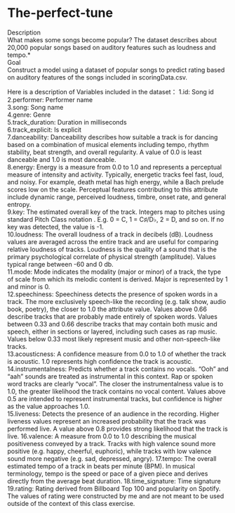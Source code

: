 # The-perfect-tune

Description  
What makes some songs become popular? The dataset describes about 20,000 popular songs based on auditory features such as loudness and tempo.*  
Goal  
Construct a model using a dataset of popular songs to predict rating based on auditory features of the songs included in scoringData.csv.     

Here is a description of Variables included in the dataset：
1.id: Song id  
2.performer: Performer name  
3.song: Song name  
4.genre: Genre  
5.track_duration: Duration in milliseconds  
6.track_explicit: Is explicit  
7.danceability: Danceability describes how suitable a track is for dancing based on a combination of musical elements including tempo, rhythm stability, beat strength, and overall regularity. A value of 0.0 is least danceable and 1.0 is most danceable.  
8.energy: Energy is a measure from 0.0 to 1.0 and represents a perceptual measure of intensity and activity. Typically, energetic tracks feel fast, loud, and noisy. For example, death metal has high energy, while a Bach prelude scores low on the scale. Perceptual features contributing to this attribute include dynamic range, perceived loudness, timbre, onset rate, and general entropy.  
9.key: The estimated overall key of the track. Integers map to pitches using standard Pitch Class notation . E.g. 0 = C, 1 = C♯/D♭, 2 = D, and so on. If no key was detected, the value is -1.  
10.loudness: The overall loudness of a track in decibels (dB). Loudness values are averaged across the entire track and are useful for comparing relative loudness of tracks. Loudness is the quality of a sound that is the primary psychological correlate of physical strength (amplitude). Values typical range between -60 and 0 db.  
11.mode: Mode indicates the modality (major or minor) of a track, the type of scale from which its melodic content is derived. Major is represented by 1 and minor is 0.  
12.speechiness: Speechiness detects the presence of spoken words in a track. The more exclusively speech-like the recording (e.g. talk show, audio book, poetry), the closer to 1.0 the attribute value. Values above 0.66 describe tracks that are probably made entirely of spoken words. Values between 0.33 and 0.66 describe tracks that may contain both music and speech, either in sections or layered, including such cases as rap music. Values below 0.33 most likely represent music and other non-speech-like tracks.  
13.acousticness: A confidence measure from 0.0 to 1.0 of whether the track is acoustic. 1.0 represents high confidence the track is acoustic.  
14.instrumentalness: Predicts whether a track contains no vocals. “Ooh” and “aah” sounds are treated as instrumental in this context. Rap or spoken word tracks are clearly “vocal”. The closer the instrumentalness value is to 1.0, the greater likelihood the track contains no vocal content. Values above 0.5 are intended to represent instrumental tracks, but confidence is higher as the value approaches 1.0.  
15.liveness: Detects the presence of an audience in the recording. Higher liveness values represent an increased probability that the track was performed live. A value above 0.8 provides strong likelihood that the track is live.
16.valence: A measure from 0.0 to 1.0 describing the musical positiveness conveyed by a track. Tracks with high valence sound more positive (e.g. happy, cheerful, euphoric), while tracks with low valence sound more negative (e.g. sad, depressed, angry).
17.tempo: The overall estimated tempo of a track in beats per minute (BPM). In musical terminology, tempo is the speed or pace of a given piece and derives directly from the average beat duration.
18.time_signature: Time signature
19.rating: Rating derived from Billboard Top 100 and popularity on Spotify. The values of rating were constructed by me and are not meant to be used outside of the context of this class exercise.
